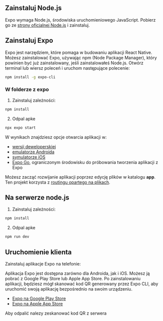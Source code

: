 ## Zainstaluj Node.js
Expo wymaga Node.js, środowiska uruchomieniowego JavaScript. Pobierz go ze [strony oficjalnej Node.js](https://nodejs.org/) i zainstaluj.

## Zainstaluj Expo
Expo jest narzędziem, które pomaga w budowaniu aplikacji React Native. Możesz zainstalować Expo, używając npm (Node Package Manager), który powinien być już zainstalowany, jeśli zainstalowałeś Node.js. Otwórz terminal lub wiersz poleceń i uruchom następujące polecenie:

```bash
npm install -g expo-cli
```

### W folderze z expo 

1. Zainstaluj zależności:

```bash
npm install
```

2. Odpal apke 

```bash
npx expo start
```

W wynikach znajdziesz opcje otwarcia aplikacji w:

- [wersji deweloperskiej](https://docs.expo.dev/develop/development-builds/introduction/)
- [emulatorze Androida](https://docs.expo.dev/workflow/android-studio-emulator/)
- [symulatorze iOS](https://docs.expo.dev/workflow/ios-simulator/)
- [Expo Go](https://expo.dev/go), ograniczonym środowisku do próbowania tworzenia aplikacji z Expo

Możesz zacząć rozwijanie aplikacji poprzez edycję plików w katalogu **app**. Ten projekt korzysta z [routingu opartego na plikach](https://docs.expo.dev/router/introduction).

## Na serwerze node.js

1. Zainstaluj zależności:
```bash
npm install
```

2. Odpal apke 

```bash
npm run dev
```

## Uruchomienie klienta

Zainstaluj aplikacje Expo na telefonie:

Aplikacja Expo jest dostępna zarówno dla Androida, jak i iOS. Możesz ją pobrać z Google Play Store lub Apple App Store. Po zainstalowaniu aplikacji, będziesz mógł skanować kod QR generowany przez Expo CLI, aby uruchomić swoją aplikację bezpośrednio na swoim urządzeniu.

- [Expo na Google Play Store](https://play.google.com/store/apps/details?id=host.exp.exponent&hl=en&gl=US)
- [Expo na Apple App Store](https://apps.apple.com/us/app/expo-go/id982107779)

Aby odpalić nalezy zeskanować kod QR z serwera
